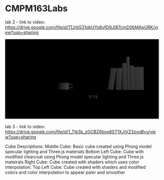 # CMPM163Labs


lab 2 - 
link to video:
https://drive.google.com/file/d/1TJrb531qbUYs8vfD9Jt87cmD0bMApURK/view?usp=sharing

![github-small](images/lab2screenshot.png)

lab 3 -
link to video:
https://drive.google.com/file/d/1_Tlb3k_zGCBZ6box8ST1XJiVZ3zvoBvy/view?usp=sharing

Cube Descriptions:
Middle Cube: Basic cube created using Phong model specular lighting and Three.js materials
Bottom Left Cube: Cube with modified clearcoat using Phong model specular lighting and Three.js mateirals
Right Cube: Cube created with shaders which uses color interpolation. 
Top Left Cube: Cube created with shaders and modified colors and color interpolation to appear paler and smoother
